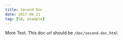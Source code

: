 ```yaml
---
title: Second Doc
date: 2017-06-21
tag: [SB, example]
---
```


More Text. This doc url should be `/doc/second-doc.html`

